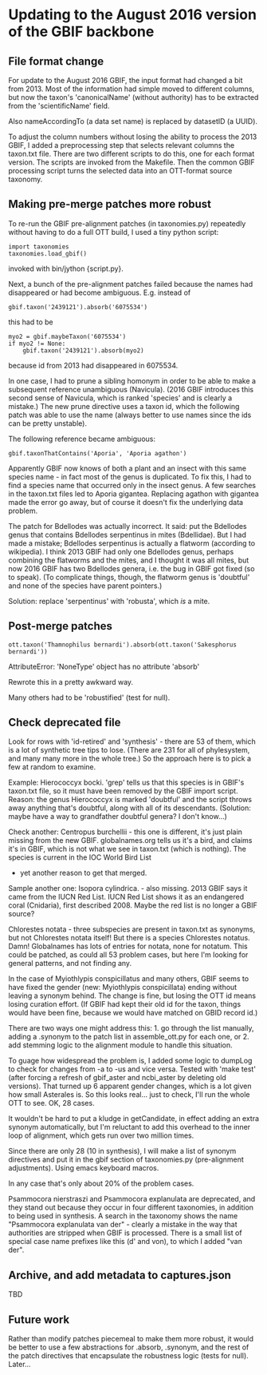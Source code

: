 
# Updating to the August 2016 version of the GBIF backbone

## File format change

For update to the August 2016 GBIF, the input format had changed a bit
from 2013.  Most of the information had simple moved to different
columns, but now the taxon's 'canonicalName' (without authority) has
to be extracted from the 'scientificName' field.

Also nameAccordingTo (a data set name) is replaced by datasetID (a UUID).

To adjust the column numbers without losing the ability to process the
2013 GBIF, I added a preprocessing step that selects relevant columns
the taxon.txt file.  There are two different scripts to do this, one
for each format version.  The scripts are invoked from the Makefile.
Then the common GBIF processing script turns the selected data into an
OTT-format source taxonomy.

## Making pre-merge patches more robust

To re-run the GBIF pre-alignment patches (in taxonomies.py) repeatedly
without having to do a full OTT build, I used a tiny python script:

    import taxonomies
    taxonomies.load_gbif()

invoked with bin/jython {script.py}.

Next, a bunch of the pre-alignment patches failed because the names
had disappeared or had become ambiguous.  E.g. instead of

    gbif.taxon('2439121').absorb('6075534')

this had to be

    myo2 = gbif.maybeTaxon('6075534')
    if myo2 != None:
        gbif.taxon('2439121').absorb(myo2)

because id from 2013 had disappeared in 6075534.

In one case, I had to prune a sibling homonym in order to be able to
make a subsequent reference unambiguous (Navicula).  (2016 GBIF
introduces this second sense of Navicula, which is ranked 'species'
and is clearly a mistake.)  The new prune directive uses a taxon id,
which the following patch was able to use the name (always better to
use names since the ids can be pretty unstable).

The following reference became ambiguous:

    gbif.taxonThatContains('Aporia', 'Aporia agathon')

Apparently GBIF now knows of both a plant and an insect with this same
species name - in fact most of the genus is duplicated.  To fix this,
I had to find a species name that occurred only in the insect genus.
A few searches in the taxon.txt files led to Aporia gigantea.
Replacing agathon with gigantea made the error go away, but of course
it doesn't fix the underlying data problem.

The patch for Bdellodes was actually incorrect.  It said: put the
Bdellodes genus that contains Bdellodes serpentinus in mites
(Bdellidae).  But I had made a mistake; Bdellodes serpentinus is
actually a flatworm (according to wikipedia).  I think 2013 GBIF had
only one Bdellodes genus, perhaps combining the flatworms and the
mites, and I thought it was all mites, but now 2016 GBIF has two
Bdellodes genera, i.e. the bug in GBIF got fixed (so to speak).  (To
complicate things, though, the flatworm genus is 'doubtful' and none
of the species have parent pointers.)

Solution: replace 'serpentinus' with 'robusta', which *is* a mite.

## Post-merge patches

    ott.taxon('Thamnophilus bernardi').absorb(ott.taxon('Sakesphorus bernardi'))
AttributeError: 'NoneType' object has no attribute 'absorb'

Rewrote this in a pretty awkward way.

Many others had to be 'robustified' (test for null).

## Check deprecated file

Look for rows with 'id-retired' and 'synthesis' - there are 53 of
them, which is a lot of synthetic tree tips to lose.  (There are 231
for all of phylesystem, and many many more in the whole tree.)  So the
approach here is to pick a few at random to examine.

Example: Hierococcyx bocki.  'grep' tells us that this species is in
GBIF's taxon.txt file, so it must have been removed by the GBIF import
script.  Reason: the genus Hierococcyx is marked 'doubtful' and the
script throws away anything that's doubtful, along with all of its
descendants.  (Solution: maybe have a way to grandfather doubtful
genera? I don't know...)

Check another: Centropus burchellii - this one is different, it's just
plain missing from the new GBIF.  globalnames.org tells us it's a
bird, and claims it's in GBIF, which is not what we see in taxon.txt
(which is nothing).  The species is current in the IOC World Bird List
- yet another reason to get that merged.

Sample another one: Isopora cylindrica. - also missing.  2013 GBIF
says it came from the IUCN Red List.  IUCN Red List shows it as an
endangered coral (Cnidaria), first described 2008.  Maybe the red list
is no longer a GBIF source?

Chlorestes notata - three subspecies are present in taxon.txt as
synonyms, but not Chlorestes notata itself!  But there is a species
Chlorestes notatus.  Damn!  Globalnames has lots of entries for
notata, none for notatum.  This could be patched, as could all 53
problem cases, but here I'm looking for general patterns, and not
finding any.

In the case of Myiothlypis conspicillatus and many others, GBIF seems
to have fixed the gender (new: Myiothlypis conspicillata) ending
without leaving a synonym behind.  The change is fine, but losing the
OTT id means losing curation effort.  (If GBIF had kept their old id
for the taxon, things would have been fine, because we would have
matched on GBID record id.)

There are two ways one might address this: 1. go through the list
manually, adding a .synonym to the patch list in assemble_ott.py for
each one, or 2. add stemming logic to the alignment module to handle
this situation.

To guage how widespread the problem is, I added some logic to dumpLog
to check for changes from -a to -us and vice versa.  Tested with 'make
test' (after forcing a refresh of gbif_aster and ncbi_aster by
deleting old versions).  That turned up 6 apparent gender changes,
which is a lot given how small Asterales is.  So this looks
real... just to check, I'll run the whole OTT to see.  OK, 28 cases.

It wouldn't be hard to put a kludge in getCandidate, in effect adding
an extra synonym automatically, but I'm reluctant to add this overhead
to the inner loop of alignment, which gets run over two million times.

Since there are only 28 (10 in synthesis), I will make a list of
synonym directives and put it in the gbif section of taxonomies.py
(pre-alignment adjustments).  Using emacs keyboard macros.

In any case that's only about 20% of the problem cases.

Psammocora nierstraszi and Psammocora explanulata are deprecated, and
they stand out because they occur in four different taxonomies, in
addition to being used in synthesis.  A search in the taxonomy shows
the name "Psammocora explanulata van der" - clearly a mistake in the
way that authorities are stripped when GBIF is processed.  There is a
small list of special case name prefixes like this (d' and von), to
which I added "van der".


## Archive, and add metadata to captures.json

TBD


## Future work

Rather than modify patches piecemeal to make them more robust, it
would be better to use a few abstractions for .absorb, .synonym, and
the rest of the patch directives that encapsulate the robustness logic
(tests for null).  Later...

